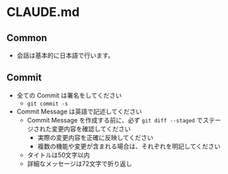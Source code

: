 # CLAUDE.md

## Common

- 会話は基本的に日本語で行います。

## Commit

- 全ての Commit は署名をしてください
  - `git commit -s`
- Commit Message は英語で記述してください
  - Commit Message を作成する前に、必ず `git diff --staged` でステージされた変更内容を確認してください
    - 実際の変更内容を正確に反映してください
    - 複数の機能や変更が含まれる場合は、それぞれを明記してください
  - タイトルは50文字以内
  - 詳細なメッセージは72文字で折り返し

